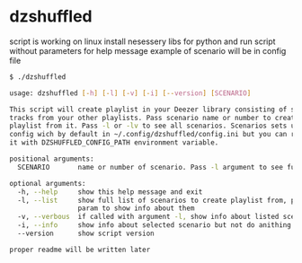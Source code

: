 # dzshuffled

script is working on linux
install nesessery libs for python and run script without parameters for help message
example of scenario will be in config file

```sh
$ ./dzshuffled

usage: dzshuffled [-h] [-l] [-v] [-i] [--version] [SCENARIO]

This script will create playlist in your Deezer library consisting of shuffled
tracks from your other playlists. Pass scenario name or number to create
playlist from it. Pass -l or -lv to see all scenarios. Scenarios sets up in
config wich by default in ~/.config/dzshuffled/config.ini but you can reassign
it with DZSHUFFLED_CONFIG_PATH environment variable.

positional arguments:
  SCENARIO       name or number of scenario. Pass -l argument to see full list

optional arguments:
  -h, --help     show this help message and exit
  -l, --list     show full list of scenarios to create playlist from, pass -v
                 param to show info about them
  -v, --verbous  if called with argument -l, show info about listed scenarios
  -i, --info     show info about selected scenario but not do anithing
  --version      show script version

proper readme will be written later
```
